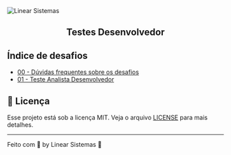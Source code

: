 <img alt="Linear Sistemas" src="https://linearsistemas.com.br/wp-content/uploads/2020/09/marca-Linear-768x301.png" />
<h2 align="center">
  Testes Desenvolvedor
</h2>

## Índice de desafios

- [00 - Dúvidas frequentes sobre os desafios](https://github.com/acessolinear/faq-desafios)
- [01 - Teste Analista Desenvolvedor](https://github.com/acessolinear/analista-desenvolvedor.git)

## :memo: Licença

Esse projeto está sob a licença MIT. Veja o arquivo [LICENSE](LICENSE) para mais detalhes.

---

Feito com 💜 by Linear Sistemas :wave:
